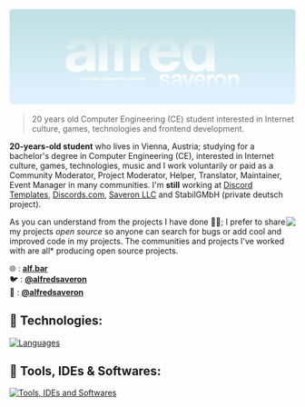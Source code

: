 ![Banner](https://github.com/alfredsaveron/alfredsaveron/blob/main/img/alf-new-banner.png)

> 20 years old Computer Engineering (CE) student interested in Internet culture, games, technologies and frontend development.

**20-years-old student** who lives in Vienna, Austria; studying for a bachelor's degree in Computer Engineering (CE), interested in Internet culture, games, technologies, music and I work voluntarily or paid as a Community Moderator, Project Moderator, Helper, Translator, Maintainer, Event Manager in many communities. I'm **still** working at [Discord Templates](https://discords.com/templates), [Discords.com](https://discords.com), [Saveron LLC](https://github.com/SaveronLLC) and StabilGMbH (private deutsch project).

<img align="right" src="https://lanyard-profile-readme.vercel.app/api/408005465423872001?theme=dark&bg=21262d&animated=true&hideDiscrim=true&borderRadius=15px&idleMessage=Sleeping%20or%20something%20else...">

As you can understand from the projects I have done 👨‍💻; I prefer to share my projects *open source* so anyone can search for bugs or add cool and improved code in my projects. The communities and projects I've worked with are all* producing open source projects.

🌐 : [**alf.bar**](https://alf.bar) \
🐦 : [**@alfredsaveron**](https://twitter.com/alfredsaveron) \
📧 : [**@alfredsaveron**](https://discordapp.com/users/408005465423872001) 

## 🧬 Technologies:

[![Languages](https://skillicons.dev/icons?i=ts,js,py,lua,html,css,cs)](https://skillicons.dev)


## 🔧 Tools, IDEs & Softwares:

[![Tools, IDEs and Softwares](https://skillicons.dev/icons?i=discord,cloudflare,gcp,vscode,stackoverflow,visualstudio,codepen)](https://skillicons.dev)
